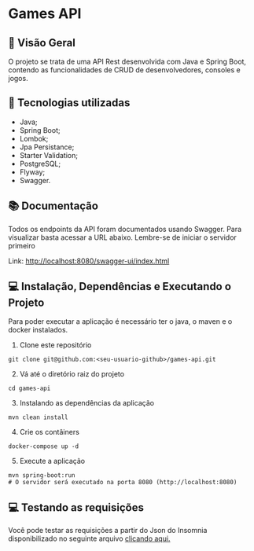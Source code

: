 # Games API

## 📌 Visão Geral

O projeto se trata de uma API Rest desenvolvida com Java e Spring Boot, contendo as funcionalidades de CRUD de desenvolvedores, consoles e jogos.

## 🚀 Tecnologias utilizadas

- Java;
- Spring Boot;
- Lombok;
- Jpa Persistance;
- Starter Validation;
- PostgreSQL;
- Flyway;
- Swagger.

## 📚 Documentação

Todos os endpoints da API foram documentados usando Swagger. Para visualizar basta acessar a URL abaixo. Lembre-se de iniciar o servidor primeiro

<p>Link: <a href="http://localhost:8080/swagger-ui/index.html" target="_blank">http://localhost:8080/swagger-ui/index.html</a></p>

## 💻 Instalação, Dependências e Executando o Projeto

Para poder executar a aplicação é necessário ter o java, o maven e o docker instalados.

1. Clone este repositório

```shell
git clone git@github.com:<seu-usuario-github>/games-api.git
```

2. Vá até o diretório raiz do projeto

```shell
cd games-api
```

3. Instalando as dependências da aplicação

```shell
mvn clean install
```

4. Crie os contâiners

```shell
docker-compose up -d
```

5. Execute a aplicação

```shell
mvn spring-boot:run
# O servidor será executado na porta 8080 (http://localhost:8080)
```

## 💻 Testando as requisições

Você pode testar as requisições a partir do Json do Insomnia disponibilizado no seguinte arquivo <a href="./src/main/java/diamond/consoles/assets/Insomnia.json" target='_blank'>clicando aqui.</a>
